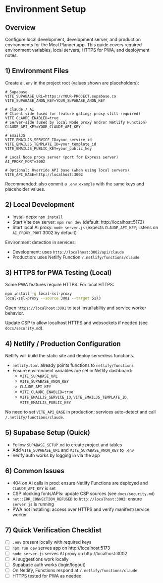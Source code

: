 # Environment Setup

## Overview
Configure local development, development server, and production environments for the Meal Planner app. This guide covers required environment variables, local servers, HTTPS for PWA, and deployment notes.

## 1) Environment Files

Create a `.env` in the project root (values shown are placeholders):

```env
# Supabase
VITE_SUPABASE_URL=https://YOUR-PROJECT.supabase.co
VITE_SUPABASE_ANON_KEY=YOUR_SUPABASE_ANON_KEY

# Claude / AI
# Client-side (used for feature gating; proxy still required)
VITE_CLAUDE_ENABLED=true
# Server-side (used by local Node proxy and/or Netlify Function)
CLAUDE_API_KEY=YOUR_CLAUDE_API_KEY

# EmailJS
VITE_EMAILJS_SERVICE_ID=your_service_id
VITE_EMAILJS_TEMPLATE_ID=your_template_id
VITE_EMAILJS_PUBLIC_KEY=your_public_key

# Local Node proxy server (port for Express server)
AI_PROXY_PORT=3002

# Optional: Override API base (when using local servers)
VITE_API_BASE=http://localhost:3002
```

Recommended: also commit a `.env.example` with the same keys and placeholder values.

## 2) Local Development

- Install deps: `npm install`
- Start Vite dev server: `npm run dev` (default: http://localhost:5173)
- Start local AI proxy: `node server.js` (expects `CLAUDE_API_KEY`; listens on `AI_PROXY_PORT` 3002 by default)

Environment detection in services:
- Development: uses `http://localhost:3002/api/claude`
- Production: uses Netlify Function `/.netlify/functions/claude`

## 3) HTTPS for PWA Testing (Local)

Some PWA features require HTTPS. For local HTTPS:

```bash
npm install -g local-ssl-proxy
local-ssl-proxy --source 3001 --target 5173
```

Open `https://localhost:3001` to test installability and service worker behavior.

Update CSP to allow localhost HTTPS and websockets if needed (see `docs/security.md`).

## 4) Netlify / Production Configuration

Netlify will build the static site and deploy serverless functions.

- `netlify.toml` already points functions to `netlify/functions`
- Ensure environment variables are set in Netlify dashboard:
  - `VITE_SUPABASE_URL`
  - `VITE_SUPABASE_ANON_KEY`
  - `CLAUDE_API_KEY`
  - `VITE_CLAUDE_ENABLED=true`
  - `VITE_EMAILJS_SERVICE_ID`, `VITE_EMAILJS_TEMPLATE_ID`, `VITE_EMAILJS_PUBLIC_KEY`

No need to set `VITE_API_BASE` in production; services auto-detect and call `/.netlify/functions/claude`.

## 5) Supabase Setup (Quick)

- Follow `SUPABASE_SETUP.md` to create project and tables
- Add `VITE_SUPABASE_URL` and `VITE_SUPABASE_ANON_KEY` to `.env`
- Verify auth works by logging in via the app

## 6) Common Issues

- 404 on AI calls in prod: ensure Netlify Functions are deployed and `CLAUDE_API_KEY` is set
- CSP blocking fonts/APIs: update CSP sources (see `docs/security.md`)
- `net::ERR_CONNECTION_REFUSED` to `http://localhost:3002`: ensure `server.js` is running
- PWA not installing: access over HTTPS and verify manifest/service worker

## 7) Quick Verification Checklist

- [ ] `.env` present locally with required keys
- [ ] `npm run dev` serves app on http://localhost:5173
- [ ] `node server.js` serves AI proxy on http://localhost:3002
- [ ] AI suggestions work locally
- [ ] Supabase auth works (login/logout)
- [ ] On Netlify, Functions respond at `/.netlify/functions/claude`
- [ ] HTTPS tested for PWA as needed
